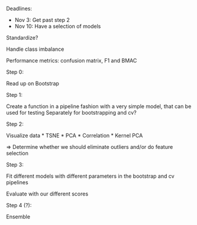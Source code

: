 
Deadlines:
* Nov 3: Get past step 2
* Nov 10: Have a selection of models

Standardize?

Handle class imbalance

Performance metrics: confusion matrix, F1 and BMAC

Step 0:

Read up on Bootstrap


Step 1:

Create a function in a pipeline fashion with a very simple model, that can be used for testing
    Separately for bootstrapping and cv?


Step 2:

Visualize data
    * TSNE
    * PCA
    * Correlation
    * Kernel PCA

=> Determine whether we should eliminate outliers and/or do feature selection
 
 
Step 3:

Fit different models with different parameters in the bootstrap and cv pipelines

Evaluate with our different scores


Step 4 (?):

Ensemble


  
